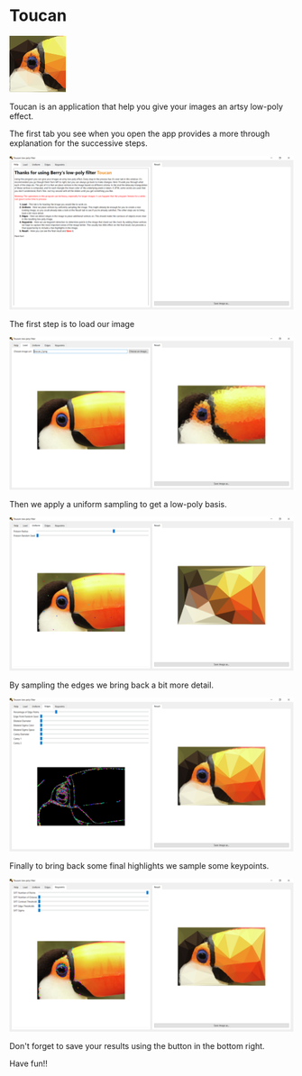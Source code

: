 

# Toucan 
![test](./ui/toucan_icon_100_100.png)

Toucan is an application that help you give your images an artsy low-poly effect. 

The first tab you see when you open the app provides a more through explanation for the successive steps.

![toucan_help](./doc/toucan_help.png)


The first step is to load our image

![toucan_load](./doc/toucan_load.png)

Then we apply a uniform sampling to get a low-poly basis. 

![toucan_uniform](./doc/toucan_uniform.png)

By sampling the edges we bring back a bit more detail.

![toucan_edges](./doc/toucan_edges.png)

Finally to bring back some final highlights we sample some keypoints.

![toucan_keypoints](./doc/toucan_keypoints.png)

Don't forget to save your results using the button in the bottom right. 

Have fun!!

